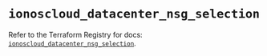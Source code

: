 # `ionoscloud_datacenter_nsg_selection`

Refer to the Terraform Registry for docs: [`ionoscloud_datacenter_nsg_selection`](https://registry.terraform.io/providers/ionos-cloud/ionoscloud/6.7.13/docs/resources/datacenter_nsg_selection).
